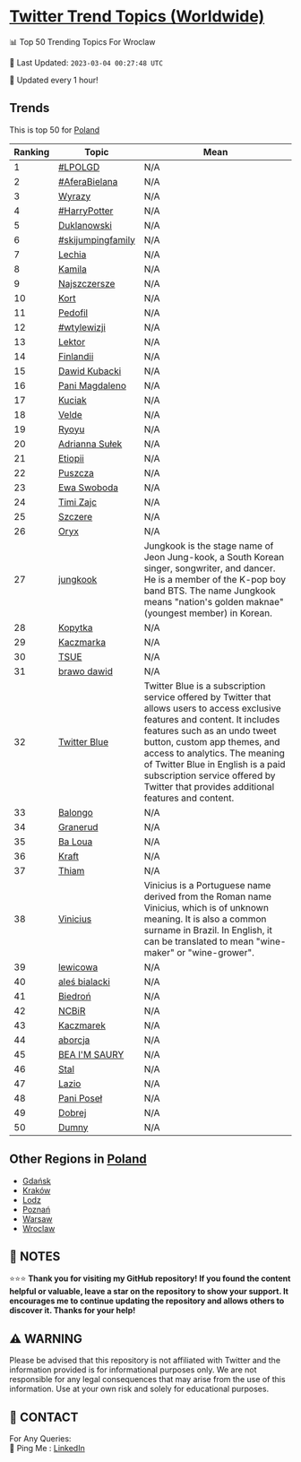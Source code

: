 [Twitter Trend Topics (Worldwide)](https://github.com/ErcinDedeoglu/Twitter-Trend-Topics)
==========


📊 Top 50 Trending Topics For Wroclaw

📆 Last Updated: `2023-03-04 00:27:48 UTC`

🔧 Updated every 1 hour!


## Trends

This is top 50 for [Poland](</Poland>)

| Ranking | Topic | Mean |
| ------- | ------------ | ------------ |
| 1 | [#LPOLGD](http://twitter.com/search?q=%23LPOLGD) | N/A |
| 2 | [#AferaBielana](http://twitter.com/search?q=%23AferaBielana) | N/A |
| 3 | [Wyrazy](http://twitter.com/search?q=Wyrazy) | N/A |
| 4 | [#HarryPotter](http://twitter.com/search?q=%23HarryPotter) | N/A |
| 5 | [Duklanowski](http://twitter.com/search?q=Duklanowski) | N/A |
| 6 | [#skijumpingfamily](http://twitter.com/search?q=%23skijumpingfamily) | N/A |
| 7 | [Lechia](http://twitter.com/search?q=Lechia) | N/A |
| 8 | [Kamila](http://twitter.com/search?q=Kamila) | N/A |
| 9 | [Najszczersze](http://twitter.com/search?q=Najszczersze) | N/A |
| 10 | [Kort](http://twitter.com/search?q=Kort) | N/A |
| 11 | [Pedofil](http://twitter.com/search?q=Pedofil) | N/A |
| 12 | [#wtylewizji](http://twitter.com/search?q=%23wtylewizji) | N/A |
| 13 | [Lektor](http://twitter.com/search?q=Lektor) | N/A |
| 14 | [Finlandii](http://twitter.com/search?q=Finlandii) | N/A |
| 15 | [Dawid Kubacki](http://twitter.com/search?q=Dawid+Kubacki) | N/A |
| 16 | [Pani Magdaleno](http://twitter.com/search?q=Pani+Magdaleno) | N/A |
| 17 | [Kuciak](http://twitter.com/search?q=Kuciak) | N/A |
| 18 | [Velde](http://twitter.com/search?q=Velde) | N/A |
| 19 | [Ryoyu](http://twitter.com/search?q=Ryoyu) | N/A |
| 20 | [Adrianna Sułek](http://twitter.com/search?q=Adrianna+Su%c5%82ek) | N/A |
| 21 | [Etiopii](http://twitter.com/search?q=Etiopii) | N/A |
| 22 | [Puszcza](http://twitter.com/search?q=Puszcza) | N/A |
| 23 | [Ewa Swoboda](http://twitter.com/search?q=Ewa+Swoboda) | N/A |
| 24 | [Timi Zajc](http://twitter.com/search?q=Timi+Zajc) | N/A |
| 25 | [Szczere](http://twitter.com/search?q=Szczere) | N/A |
| 26 | [Oryx](http://twitter.com/search?q=Oryx) | N/A |
| 27 | [jungkook](http://twitter.com/search?q=jungkook) | Jungkook is the stage name of Jeon Jung-kook, a South Korean singer, songwriter, and dancer. He is a member of the K-pop boy band BTS. The name Jungkook means "nation's golden maknae" (youngest member) in Korean. |
| 28 | [Kopytka](http://twitter.com/search?q=Kopytka) | N/A |
| 29 | [Kaczmarka](http://twitter.com/search?q=Kaczmarka) | N/A |
| 30 | [TSUE](http://twitter.com/search?q=TSUE) | N/A |
| 31 | [brawo dawid](http://twitter.com/search?q=brawo+dawid) | N/A |
| 32 | [Twitter Blue](http://twitter.com/search?q=Twitter+Blue) | Twitter Blue is a subscription service offered by Twitter that allows users to access exclusive features and content. It includes features such as an undo tweet button, custom app themes, and access to analytics. The meaning of Twitter Blue in English is a paid subscription service offered by Twitter that provides additional features and content. |
| 33 | [Balongo](http://twitter.com/search?q=Balongo) | N/A |
| 34 | [Granerud](http://twitter.com/search?q=Granerud) | N/A |
| 35 | [Ba Loua](http://twitter.com/search?q=Ba+Loua) | N/A |
| 36 | [Kraft](http://twitter.com/search?q=Kraft) | N/A |
| 37 | [Thiam](http://twitter.com/search?q=Thiam) | N/A |
| 38 | [Vinicius](http://twitter.com/search?q=Vinicius) | Vinicius is a Portuguese name derived from the Roman name Vinicius, which is of unknown meaning. It is also a common surname in Brazil. In English, it can be translated to mean "wine-maker" or "wine-grower". |
| 39 | [lewicowa](http://twitter.com/search?q=lewicowa) | N/A |
| 40 | [aleś bialacki](http://twitter.com/search?q=ale%c5%9b+bialacki) | N/A |
| 41 | [Biedroń](http://twitter.com/search?q=Biedro%c5%84) | N/A |
| 42 | [NCBiR](http://twitter.com/search?q=NCBiR) | N/A |
| 43 | [Kaczmarek](http://twitter.com/search?q=Kaczmarek) | N/A |
| 44 | [aborcja](http://twitter.com/search?q=aborcja) | N/A |
| 45 | [BEA I'M SAURY](http://twitter.com/search?q=BEA+I%27M+SAURY) | N/A |
| 46 | [Stal](http://twitter.com/search?q=Stal) | N/A |
| 47 | [Lazio](http://twitter.com/search?q=Lazio) | N/A |
| 48 | [Pani Poseł](http://twitter.com/search?q=Pani+Pose%c5%82) | N/A |
| 49 | [Dobrej](http://twitter.com/search?q=Dobrej) | N/A |
| 50 | [Dumny](http://twitter.com/search?q=Dumny) | N/A |



## Other Regions in [Poland](</Poland>)

* [Gdańsk](</Poland/Gdańsk.md>)
* [Kraków](</Poland/Kraków.md>)
* [Lodz](</Poland/Lodz.md>)
* [Poznań](</Poland/Poznań.md>)
* [Warsaw](</Poland/Warsaw.md>)
* [Wroclaw](</Poland/Wroclaw.md>)



## 📝 NOTES

⭐⭐⭐ **Thank you for visiting my GitHub repository! If you found the content helpful or valuable, leave a star on the repository to show your support. It encourages me to continue updating the repository and allows others to discover it. Thanks for your help!**


## ⚠️ WARNING

Please be advised that this repository is not affiliated with Twitter and the information provided is for informational purposes only. We are not responsible for any legal consequences that may arise from the use of this information. Use at your own risk and solely for educational purposes.


## 📨 CONTACT

 For Any Queries:  
            🏓 Ping Me : [LinkedIn](https://www.linkedin.com/in/ercindedeoglu/)
